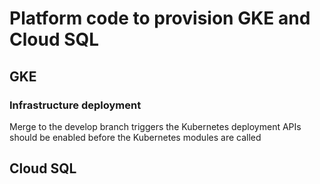 # Platform code to provision GKE and Cloud SQL
## GKE
### Infrastructure deployment 
Merge to the develop branch triggers the Kubernetes deployment
APIs should be enabled before the Kubernetes modules are called
## Cloud SQL